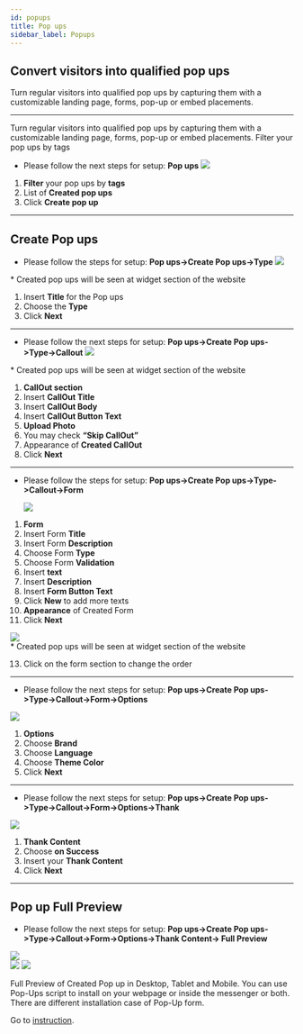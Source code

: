 ```yaml
---
id: popups
title: Pop ups
sidebar_label: Popups
---
```


<!--Content-->

## Convert visitors into qualified pop ups

Turn regular visitors into qualified pop ups by capturing them with a customizable landing page, forms, pop-up or embed placements.

---

<!--Content-->

Turn regular visitors into qualified pop ups by capturing them with a customizable landing page, forms, pop-up or embed placements. Filter your pop ups by tags

- Please follow the next steps for setup: **Pop ups**
  <img src="https://s3-us-west-2.amazonaws.com/erxes-docs/leads/leads-1.png"/>

1. **Filter** your pop ups by **tags**
2. List of **Created pop ups**
3. Click **Create pop up**

---

<!--Content-->

## Create Pop ups

- Please follow the steps for setup: **Pop ups->Create Pop ups->Type**
  <img src="https://s3-us-west-2.amazonaws.com/erxes-docs/leads/leads-3.png"/>

<aside class="notice">
* Created pop ups will be seen at widget section of the website
</aside>

1. Insert **Title** for the Pop ups
2. Choose the **Type**
3. Click **Next**

---

<!--Content-->

- Please follow the next steps for setup: **Pop ups->Create Pop ups->Type->Callout**
  <img src="https://s3-us-west-2.amazonaws.com/erxes-docs/leads/leads-4.png"/>

<aside class="notice">
* Created pop ups will be seen at widget section of the website
</aside>

1. **CallOut section**
2. Insert **CallOut Title**
3. Insert **CallOut Body**
4. Insert **CallOut Button Text**
5. **Upload Photo**
6. You may check **“Skip CallOut”**
7. Appearance of **Created CallOut**
8. Click **Next**

---

<!--Content-->

- Please follow the steps for setup: **Pop ups->Create Pop ups->Type->Callout->Form**

  <img src="https://s3-us-west-2.amazonaws.com/erxes-docs/leads/leads-5.png"/>

1. **Form**
2. Insert Form **Title**
3. Insert Form **Description**
4. Choose Form **Type**
5. Choose Form **Validation**
6. Insert **text**
7. Insert **Description**
8. Insert **Form Button Text**
9. Click **New** to add more texts
10. **Appearance** of Created Form
11. Click **Next**

<img src="https://s3-us-west-2.amazonaws.com/erxes-docs/leads/leads-6.png"/>

<aside class="notice">
* Created pop ups will be seen at widget section of the website
</aside>

13. Click on the form section to change the order

---

<!--Content-->

- Please follow the next steps for setup: **Pop ups->Create Pop ups->Type->Callout->Form->Options**

<img src="https://s3-us-west-2.amazonaws.com/erxes-docs/leads/leads-7.png"/>

1. **Options**
2. Choose **Brand**
3. Choose **Language**
4. Choose **Theme Color**
5. Click **Next**

---

<!--Content-->

- Please follow the next steps for setup: **Pop ups->Create Pop ups->Type->Callout->Form->Options->Thank**

<img src="https://s3-us-west-2.amazonaws.com/erxes-docs/leads/leads-8.png"/>

1. **Thank Content**
2. Choose **on Success**
3. Insert your **Thank Content**
4. Click **Next**

---

<!--Content-->

## Pop up Full Preview

- Please follow the next steps for setup: **Pop ups->Create Pop ups->Type->Callout->Form->Options->Thank Content-> Full Preview**

<img src="https://s3-us-west-2.amazonaws.com/erxes-docs/leads/leads-9.png"/>
<div>
<img src="https://s3-us-west-2.amazonaws.com/erxes-docs/leads/leads-10.png" class="hw"/>
<img src="https://s3-us-west-2.amazonaws.com/erxes-docs/leads/leads-11.png" class="hw"/>
</div>

<aside class="notice">

Full Preview of Created Pop up in Desktop, Tablet and Mobile. 
You can use Pop-Ups script to install on your webpage or inside the messenger or both. There are different installation case of Pop-Up form. 

Go to [instruction](https://docs.erxes.io/user/script-install). 

</aside>
